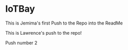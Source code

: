 # IoTBay

This is Jemima's first Push to the Repo into the ReadMe

This is Lawrence's push to the repo!

Push number 2